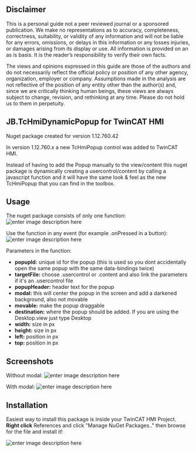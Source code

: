## Disclaimer
This is a personal guide not a peer reviewed journal or a sponsored publication. We make
no representations as to accuracy, completeness, correctness, suitability, or validity of any
information and will not be liable for any errors, omissions, or delays in this information or any
losses injuries, or damages arising from its display or use. All information is provided on an as
is basis. It is the reader’s responsibility to verify their own facts.

The views and opinions expressed in this guide are those of the authors and do not
necessarily reflect the official policy or position of any other agency, organization, employer or
company. Assumptions made in the analysis are not reflective of the position of any entity
other than the author(s) and, since we are critically thinking human beings, these views are
always subject to change, revision, and rethinking at any time. Please do not hold us to them
in perpetuity.

## JB.TcHmiDynamicPopup for TwinCAT HMI
Nuget package created for version 1.12.760.42

In version 1.12.760.x a new TcHmiPopup control was added to TwinCAT HMI.

Instead of having to add the Popup manually to the view/content this nuget package is dynamically creating a usercontrol/content by calling a javascript function and it will have the same look & feel as the new TcHmiPopup that you can find in the toolbox.

## Usage

The nuget package consists of only one function:
![enter image description here](https://user-images.githubusercontent.com/75740551/248800964-594a2e56-a628-4d41-bab2-1ebf181e80f6.png)

Use the function in any event (for example .onPressed in a button):
![enter image description here](https://user-images.githubusercontent.com/75740551/248801570-9c036b74-f4a3-4dc5-a8cb-0d4fe4cf6419.png)

Parameters in the function:
 - **popupId:** unique id for the popup (this is used so you dont accidentally open the same popup with the same data-bindings twice)
 - **targetFile:** choose .usercontrol or .content and also link the parameters if it's an .usercontrol file
 - **popupHeader:** header text for the popup
 - **modal:** this will center the popup in the screen and add a darkened background, also not movable
 - **movable:** make the popup draggable
 - **destination:** where the popup should be added. If you are using the Desktop.view just type Desktop
 - **width:** size in px
 - **height:** size in px
 - **left:** position in px
 - **top:** position in px

## Screenshots

Without modal:
![enter image description here](https://user-images.githubusercontent.com/75740551/248812659-c8d6c72d-dca7-4f3b-b867-82654cbfa96d.png)

With modal:
![enter image description here](https://user-images.githubusercontent.com/75740551/248812711-613ea020-3b0f-43cc-98a7-e814884e4fce.png)

## Installation

Easiest way to install this package is inside your TwinCAT HMI Project. 
**Right click** References and click "Manage NuGet Packages.." then browse for the file and install it! 

![enter image description here](https://user-images.githubusercontent.com/75740551/101645035-32cef100-3a36-11eb-88f4-eeaccd3366d6.png)

 

